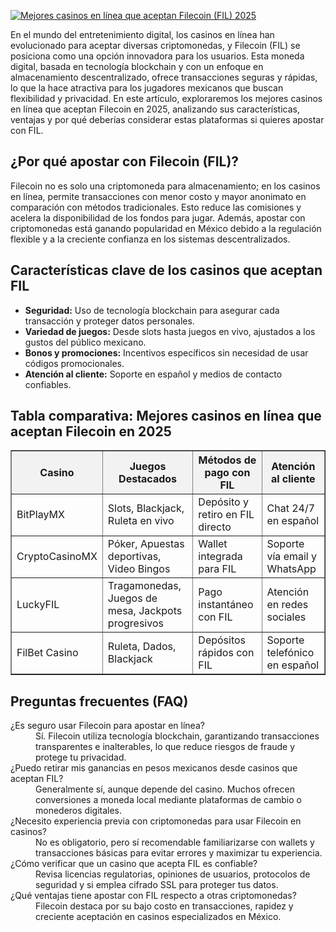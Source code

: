 [![Mejores casinos en línea que aceptan Filecoin (FIL) 2025](https://123-caf.pages.dev/gitsignup.png)](https://vrmoo.ru/Bt82HjjY)

<div>     <p>En el mundo del entretenimiento digital, los casinos en línea han evolucionado para aceptar diversas criptomonedas, y Filecoin (FIL) se posiciona como una opción innovadora para los usuarios. Esta moneda digital, basada en tecnología blockchain y con un enfoque en almacenamiento descentralizado, ofrece transacciones seguras y rápidas, lo que la hace atractiva para los jugadores mexicanos que buscan flexibilidad y privacidad. En este artículo, exploraremos los mejores casinos en línea que aceptan Filecoin en 2025, analizando sus características, ventajas y por qué deberías considerar estas plataformas si quieres apostar con FIL.</p>      <h2>¿Por qué apostar con Filecoin (FIL)?</h2>   <p>Filecoin no es solo una criptomoneda para almacenamiento; en los casinos en línea, permite transacciones con menor costo y mayor anonimato en comparación con métodos tradicionales. Esto reduce las comisiones y acelera la disponibilidad de los fondos para jugar. Además, apostar con criptomonedas está ganando popularidad en México debido a la regulación flexible y a la creciente confianza en los sistemas descentralizados.</p>      <h2>Características clave de los casinos que aceptan FIL</h2>   <ul>     <li><strong>Seguridad:</strong> Uso de tecnología blockchain para asegurar cada transacción y proteger datos personales.</li>     <li><strong>Variedad de juegos:</strong> Desde slots hasta juegos en vivo, ajustados a los gustos del público mexicano.</li>     <li><strong>Bonos y promociones:</strong> Incentivos específicos sin necesidad de usar códigos promocionales.</li>     <li><strong>Atención al cliente:</strong> Soporte en español y medios de contacto confiables.</li>   </ul>      <h2>Tabla comparativa: Mejores casinos en línea que aceptan Filecoin en 2025</h2>   <table border="1" cellpadding="8" cellspacing="0" style="border-collapse: collapse; width: 100%;">      <thead>        <tr style="background-color: #f2f2f2;">          <th>Casino</th>          <th>Juegos Destacados</th>          <th>Métodos de pago con FIL</th>          <th>Atención al cliente</th>        </tr>      </thead>      <tbody>        <tr>          <td>BitPlayMX</td>          <td>Slots, Blackjack, Ruleta en vivo</td>          <td>Depósito y retiro en FIL directo</td>          <td>Chat 24/7 en español</td>        </tr>        <tr>          <td>CryptoCasinoMX</td>          <td>Póker, Apuestas deportivas, Video Bingos</td>          <td>Wallet integrada para FIL</td>          <td>Soporte vía email y WhatsApp</td>        </tr>        <tr>          <td>LuckyFIL</td>          <td>Tragamonedas, Juegos de mesa, Jackpots progresivos</td>          <td>Pago instantáneo con FIL</td>          <td>Atención en redes sociales</td>        </tr>        <tr>          <td>FilBet Casino</td>          <td>Ruleta, Dados, Blackjack</td>          <td>Depósitos rápidos con FIL</td>          <td>Soporte telefónico en español</td>        </tr>      </tbody>    </table>      <h2>Preguntas frecuentes (FAQ)</h2>   <dl>     <dt>¿Es seguro usar Filecoin para apostar en línea?</dt>     <dd>Sí. Filecoin utiliza tecnología blockchain, garantizando transacciones transparentes e inalterables, lo que reduce riesgos de fraude y protege tu privacidad.</dd>      <dt>¿Puedo retirar mis ganancias en pesos mexicanos desde casinos que aceptan FIL?</dt>     <dd>Generalmente sí, aunque depende del casino. Muchos ofrecen conversiones a moneda local mediante plataformas de cambio o monederos digitales.</dd>      <dt>¿Necesito experiencia previa con criptomonedas para usar Filecoin en casinos?</dt>     <dd>No es obligatorio, pero sí recomendable familiarizarse con wallets y transacciones básicas para evitar errores y maximizar tu experiencia.</dd>      <dt>¿Cómo verificar que un casino que acepta FIL es confiable?</dt>     <dd>Revisa licencias regulatorias, opiniones de usuarios, protocolos de seguridad y si emplea cifrado SSL para proteger tus datos.</dd>      <dt>¿Qué ventajas tiene apostar con FIL respecto a otras criptomonedas?</dt>     <dd>Filecoin destaca por su bajo costo en transacciones, rapidez y creciente aceptación en casinos especializados en México.</dd>   </dl> </div>